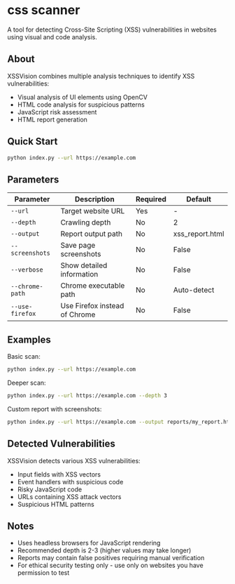 # css scanner

A tool for detecting Cross-Site Scripting (XSS) vulnerabilities in websites using visual and code analysis.

## About

XSSVision combines multiple analysis techniques to identify XSS vulnerabilities:

- Visual analysis of UI elements using OpenCV
- HTML code analysis for suspicious patterns
- JavaScript risk assessment
- HTML report generation

## Quick Start

```bash
python index.py --url https://example.com
```

## Parameters

| Parameter | Description | Required | Default |
|-----------|-------------|----------|---------|
| `--url` | Target website URL | Yes | - |
| `--depth` | Crawling depth | No | 2 |
| `--output` | Report output path | No | xss_report.html |
| `--screenshots` | Save page screenshots | No | False |
| `--verbose` | Show detailed information | No | False |
| `--chrome-path` | Chrome executable path | No | Auto-detect |
| `--use-firefox` | Use Firefox instead of Chrome | No | False |

## Examples

Basic scan:
```bash
python index.py --url https://example.com
```

Deeper scan:
```bash
python index.py --url https://example.com --depth 3
```

Custom report with screenshots:
```bash
python index.py --url https://example.com --output reports/my_report.html --screenshots
```

## Detected Vulnerabilities

XSSVision detects various XSS vulnerabilities:

- Input fields with XSS vectors
- Event handlers with suspicious code
- Risky JavaScript code
- URLs containing XSS attack vectors
- Suspicious HTML patterns

## Notes

- Uses headless browsers for JavaScript rendering
- Recommended depth is 2-3 (higher values may take longer)
- Reports may contain false positives requiring manual verification
- For ethical security testing only - use only on websites you have permission to test

